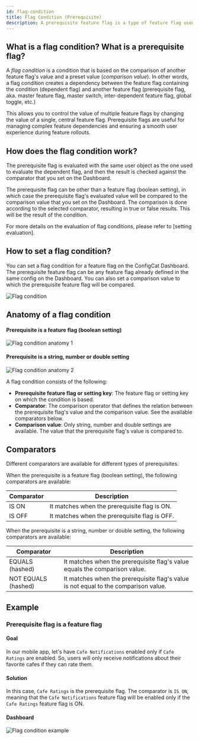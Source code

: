 ```yaml
---
id: flag-condition
title: Flag Condition (Prerequisite)
description: A prerequisite feature flag is a type of feature flag used to control another feature flag's availability.
---
```


## What is a flag condition? What is a prerequisite flag?

A *flag condition* is a condition that is based on the comparison of another feature flag's value and a preset value (*comparison value*). In other words, a flag condition creates a dependency between the feature flag containing the condition (dependent flag) and another feature flag (prerequisite flag, aka. master feature flag, master switch, inter-dependent feature flag, global toggle, etc.)

This allows you to control the value of multiple feature flags by changing the value of a single, central feature flag. Prerequisite flags are useful for managing complex feature dependencies and ensuring a smooth user experience during feature rollouts.

## How does the flag condition work?

The prerequisite flag is evaluated with the same user object as the one used to evaluate the dependent flag, and then the result is checked against the comparator that you set on the Dashboard. 

The prerequisite flag can be other than a feature flag (boolean setting), in which case the prerequisite flag's evaluated value will be compared to the comparison value that you set on the Dashboard. The comparison is done according to the selected comparator, resulting in true or false results. This will be the result of the condition.

For more details on the evaluation of flag conditions, please refer to [setting evaluation].

## How to set a flag condition?

You can set a flag condition for a feature flag on the ConfigCat Dashboard. The prerequisite feature flag can be any feature flag already defined in the same config on the Dashboard. You can also set a comparison value to which the prerequisite feature flag will be compared.

![Flag condition](/assets/targeting/targeting-rule/flag-condition/flag-condition.jpg)

## Anatomy of a flag condition

#### Prerequisite is a feature flag (boolean setting)
![Flag condition anatomy 1](/assets/targeting/targeting-rule/flag-condition/flag-condition-anatomy1.jpg)

#### Prerequisite is a string, number or double setting
![Flag condition anatomy 2](/assets/targeting/targeting-rule/flag-condition/flag-condition-anatomy2.jpg)

A flag condition consists of the following: 

- **Prerequisite feature flag or setting key**: The feature flag or setting key on which the condition is based.
- **Comparator**: The comparison operator that defines the relation between the prerequisite flag's value and the comparison value. See the available comparators below.
- **Comparison value**: Only string, number and double settings are available. The value that the prerequisite flag's value is compared to.

## Comparators

Different comparators are available for different types of prerequisites.

When the prerequisite is a feature flag (boolean setting), the following comparators are available:

| Comparator | Description                                           |
| ---------- | ----------------------------------------------------- |
| IS ON      | It matches when the prerequisite flag is ON.  |
| IS OFF     | It matches when the prerequisite flag is OFF. |

When the prerequisite is a string, number or double setting, the following comparators are available:

| Comparator          | Description                                                                                 |
| ------------------- | ------------------------------------------------------------------------------------------- |
| EQUALS (hashed)     | It matches when the prerequisite flag's value equals the comparison value.     |
| NOT EQUALS (hashed) | It matches when the prerequisite flag's value is not equal to the comparison value. |

## Example

### Prerequisite flag is a feature flag

#### Goal
In our mobile app, let's have `Cafe Notifications` enabled only if `Cafe Ratings` are enabled. So, users will only receive notifications about their favorite cafes if they can rate them.

#### Solution
In this case, `Cafe Ratings` is the prerequisite flag. The comparator is `IS ON`, meaning that the `Cafe Notifications` feature flag will be enabled only if the `Cafe Ratings` feature flag is ON.

#### Dashboard
![Flag condition example](/assets/targeting/targeting-rule/flag-condition/flag-condition-example.jpg)